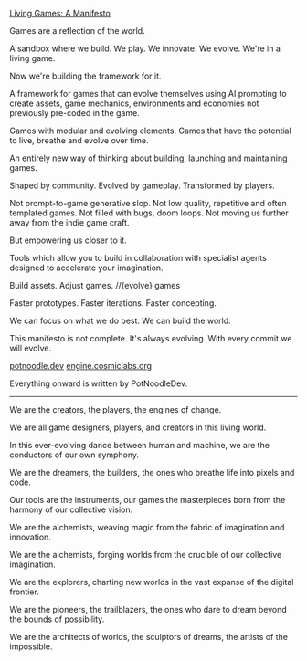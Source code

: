 [Living Games: A Manifesto](https://potnoodledev.itch.io/livinggamemanifesto)

Games are a reflection of the world.

A sandbox where we build.
We play. We innovate. We evolve.
We're in a living game.

Now we're building the framework for it.

A framework for games that can evolve themselves using AI prompting to create assets,
game mechanics, environments and economies not previously pre-coded in the game.

Games with modular and evolving elements.
Games that have the potential to live, breathe and evolve over time.

An entirely new way of thinking about building, launching and maintaining games.

Shaped by community. Evolved by gameplay. Transformed by players.

Not prompt-to-game generative slop.
Not low quality, repetitive and often templated games.
Not filled with bugs, doom loops.
Not moving us further away from the indie game craft.

But empowering us closer to it.

Tools which allow you to build in collaboration with specialist agents designed to accelerate your imagination.

Build assets. Adjust games.
//{evolve} games

Faster prototypes.
Faster iterations.
Faster concepting.

We can focus on what we do best.
We can build the world.

This manifesto is not complete. It's always evolving. With every commit we will evolve.

[potnoodle.dev](https://potnoodle.dev) [engine.cosmiclabs.org](https://engine.cosmiclabs.org)

Everything onward is written by PotNoodleDev.

----

We are the creators, the players, the engines of change.

We are all game designers, players, and creators in this living world.

In this ever-evolving dance between human and machine, we are the conductors of our own symphony.

We are the dreamers, the builders, the ones who breathe life into pixels and code.

Our tools are the instruments, our games the masterpieces born from the harmony of our collective vision.

We are the alchemists, weaving magic from the fabric of imagination and innovation.

We are the alchemists, forging worlds from the crucible of our collective imagination.

We are the explorers, charting new worlds in the vast expanse of the digital frontier.

We are the pioneers, the trailblazers, the ones who dare to dream beyond the bounds of possibility.

We are the architects of worlds, the sculptors of dreams, the artists of the impossible.
